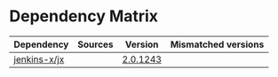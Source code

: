 # Dependency Matrix

Dependency | Sources | Version | Mismatched versions
---------- | ------- | ------- | -------------------
[jenkins-x/jx](https://github.com/jenkins-x/jx.git) |  | [2.0.1243](https://github.com/jenkins-x/jx/releases/tag/v2.0.1243) | 

